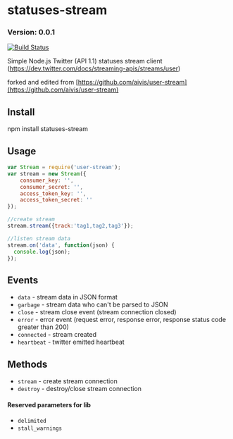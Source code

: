 statuses-stream
=============
### Version: 0.0.1 ###

[![Build Status](https://travis-ci.org/DigitasLabsParis/statuses-stream.png?branch=master)](https://travis-ci.org/DigitasLabsParis/statuses-stream)

Simple Node.js Twitter (API 1.1) statuses stream client (https://dev.twitter.com/docs/streaming-apis/streams/user)

forked and edited from [https://github.com/aivis/user-stream](https://github.com/aivis/user-stream)

Install
-------
npm install statuses-stream

Usage
-------
```javascript
var Stream = require('user-stream');
var stream = new Stream({
    consumer_key: '',
    consumer_secret: '',
    access_token_key: '',
    access_token_secret: ''
});

//create stream
stream.stream({track:'tag1,tag2,tag3'});

//listen stream data
stream.on('data', function(json) {
  console.log(json);
});
```

Events
-------
- ```data```        - stream data in JSON format
- ```garbage```     - stream data who can't be parsed to JSON
- ```close```       - stream close event (stream connection closed)
- ```error```       - error event (request error, response error, response status code greater than 200)
- ```connected```   - stream created
- ```heartbeat```   - twitter emitted heartbeat

Methods
-------
- ```stream```  - create stream connection
- ```destroy``` - destroy/close stream connection


#### Reserved parameters for lib
- ```delimited``` 
- ```stall_warnings```
